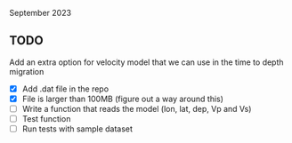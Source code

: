 September 2023

TODO
---
Add an extra option for velocity model that we can use in the time to depth migration
- [X] Add .dat file in the repo
- [X] File is larger than 100MB (figure out a way around this)
- [ ] Write a function that reads the model (lon, lat, dep, Vp and Vs)
- [ ] Test function
- [ ] Run tests with sample dataset
